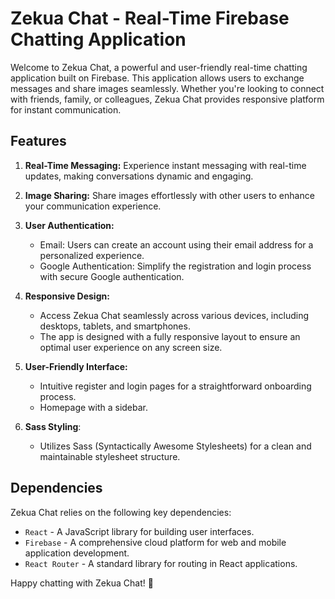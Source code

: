 # Zekua Chat - Real-Time Firebase Chatting Application

Welcome to Zekua Chat, a powerful and user-friendly real-time chatting application built on Firebase. This application allows users to exchange messages and share images seamlessly. Whether you're looking to connect with friends, family, or colleagues, Zekua Chat provides responsive platform for instant communication.

## Features

1. **Real-Time Messaging:** Experience instant messaging with real-time updates, making conversations dynamic and engaging.

2. **Image Sharing:** Share images effortlessly with other users to enhance your communication experience.

3. **User Authentication:**

   - Email: Users can create an account using their email address for a personalized experience.
   - Google Authentication: Simplify the registration and login process with secure Google authentication.

4. **Responsive Design:**

   - Access Zekua Chat seamlessly across various devices, including desktops, tablets, and smartphones.
   - The app is designed with a fully responsive layout to ensure an optimal user experience on any screen size.

5. **User-Friendly Interface:**
   - Intuitive register and login pages for a straightforward onboarding process.
   - Homepage with a sidebar.
6. **Sass Styling**:
   - Utilizes Sass (Syntactically Awesome Stylesheets) for a clean and maintainable stylesheet structure.

## Dependencies

Zekua Chat relies on the following key dependencies:

- `React` - A JavaScript library for building user interfaces.
- `Firebase` - A comprehensive cloud platform for web and mobile application development.
- `React Router` - A standard library for routing in React applications.

Happy chatting with Zekua Chat! 🚀
